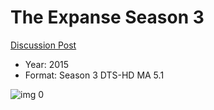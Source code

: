 # The Expanse Season 3

[Discussion Post](https://www.avsforum.com/threads/bass-eq-for-filtered-movies.2995212/post-57939066)

* Year: 2015
* Format: Season 3 DTS-HD MA 5.1

![img 0](https://i.imgur.com/b1YycSl.jpg)

